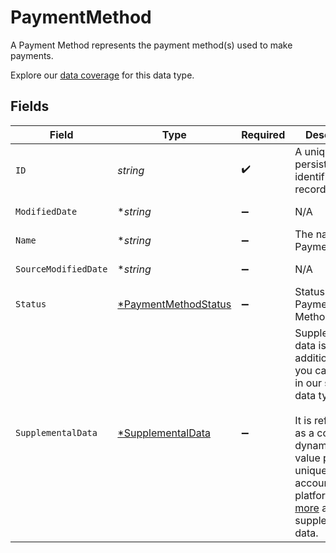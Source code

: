 # PaymentMethod

A Payment Method represents the payment method(s) used to make payments.

Explore our [data coverage](https://knowledge.codat.io/supported-features/commerce?view=tab-by-data-type&dataType=commerce-paymentMethods) for this data type.


## Fields

| Field                                                                                                                                                                                                                                                                            | Type                                                                                                                                                                                                                                                                             | Required                                                                                                                                                                                                                                                                         | Description                                                                                                                                                                                                                                                                      | Example                                                                                                                                                                                                                                                                          |
| -------------------------------------------------------------------------------------------------------------------------------------------------------------------------------------------------------------------------------------------------------------------------------- | -------------------------------------------------------------------------------------------------------------------------------------------------------------------------------------------------------------------------------------------------------------------------------- | -------------------------------------------------------------------------------------------------------------------------------------------------------------------------------------------------------------------------------------------------------------------------------- | -------------------------------------------------------------------------------------------------------------------------------------------------------------------------------------------------------------------------------------------------------------------------------- | -------------------------------------------------------------------------------------------------------------------------------------------------------------------------------------------------------------------------------------------------------------------------------- |
| `ID`                                                                                                                                                                                                                                                                             | *string*                                                                                                                                                                                                                                                                         | :heavy_check_mark:                                                                                                                                                                                                                                                               | A unique, persistent identifier for this record                                                                                                                                                                                                                                  | 13d946f0-c5d5-42bc-b092-97ece17923ab                                                                                                                                                                                                                                             |
| `ModifiedDate`                                                                                                                                                                                                                                                                   | **string*                                                                                                                                                                                                                                                                        | :heavy_minus_sign:                                                                                                                                                                                                                                                               | N/A                                                                                                                                                                                                                                                                              | 2022-10-23T00:00:00.000Z                                                                                                                                                                                                                                                         |
| `Name`                                                                                                                                                                                                                                                                           | **string*                                                                                                                                                                                                                                                                        | :heavy_minus_sign:                                                                                                                                                                                                                                                               | The name of the PaymentMethod                                                                                                                                                                                                                                                    | Alipay                                                                                                                                                                                                                                                                           |
| `SourceModifiedDate`                                                                                                                                                                                                                                                             | **string*                                                                                                                                                                                                                                                                        | :heavy_minus_sign:                                                                                                                                                                                                                                                               | N/A                                                                                                                                                                                                                                                                              | 2022-10-23T00:00:00.000Z                                                                                                                                                                                                                                                         |
| `Status`                                                                                                                                                                                                                                                                         | [*PaymentMethodStatus](../../models/shared/paymentmethodstatus.md)                                                                                                                                                                                                               | :heavy_minus_sign:                                                                                                                                                                                                                                                               | Status of the Payment Method                                                                                                                                                                                                                                                     | Active                                                                                                                                                                                                                                                                           |
| `SupplementalData`                                                                                                                                                                                                                                                               | [*SupplementalData](../../models/shared/supplementaldata.md)                                                                                                                                                                                                                     | :heavy_minus_sign:                                                                                                                                                                                                                                                               | Supplemental data is additional data you can include in our standard data types. <br/><br/>It is referenced as a configured dynamic key value pair that is unique to the accounting platform. [Learn more](https://docs.codat.io/using-the-api/additional-data) about supplemental data. |                                                                                                                                                                                                                                                                                  |